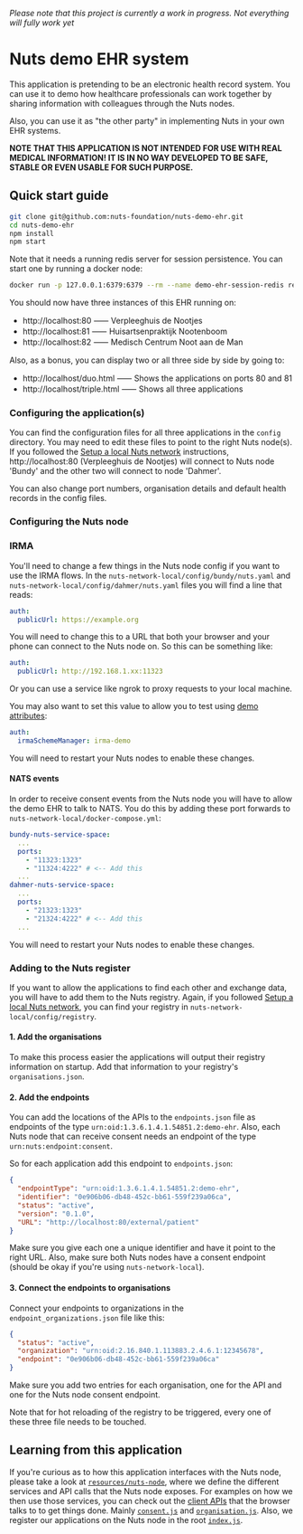 _Please note that this project is currently a work in progress. Not everything
will fully work yet_

# Nuts demo EHR system

This application is pretending to be an electronic health record system. You can
use it to demo how healthcare professionals can work together by sharing
information with colleagues through the Nuts nodes.

Also, you can use it as "the other party" in implementing Nuts in your own EHR
systems.

**NOTE THAT THIS APPLICATION IS NOT INTENDED FOR USE WITH REAL MEDICAL
INFORMATION! IT IS IN NO WAY DEVELOPED TO BE SAFE, STABLE OR EVEN USABLE FOR
SUCH PURPOSE.**

## Quick start guide

```bash
git clone git@github.com:nuts-foundation/nuts-demo-ehr.git
cd nuts-demo-ehr
npm install
npm start
```

Note that it needs a running redis server for session persistence. You can start one by running a docker node:
```bash
docker run -p 127.0.0.1:6379:6379 --rm --name demo-ehr-session-redis redis
```

You should now have three instances of this EHR running on:

* http://localhost:80 ⸺ Verpleeghuis de Nootjes
* http://localhost:81 ⸺ Huisartsenpraktijk Nootenboom
* http://localhost:82 ⸺ Medisch Centrum Noot aan de Man

Also, as a bonus, you can display two or all three side by side by going to:

* http://localhost/duo.html ⸺ Shows the applications on ports 80 and 81
* http://localhost/triple.html ⸺ Shows all three applications

### Configuring the application(s)

You can find the configuration files for all three applications in the `config`
directory. You may need to edit these files to point to the right Nuts node(s).
If you followed the [Setup a local Nuts network](https://nuts-documentation.readthedocs.io/en/latest/pages/getting_started/local_network.html#setup-a-local-nuts-network)
instructions, http://localhost:80 (Verpleeghuis de Nootjes) will connect to Nuts
node 'Bundy' and the other two will connect to node 'Dahmer'.

You can also change port numbers, organisation details and default health
records in the config files.

### Configuring the Nuts node

### IRMA

You'll need to change a few things in the Nuts node config if you want to use
the IRMA flows. In the `nuts-network-local/config/bundy/nuts.yaml` and
`nuts-network-local/config/dahmer/nuts.yaml` files you will find a line that
reads:

```yaml
auth:
  publicUrl: https://example.org
```

You will need to change this to a URL that both your browser and your phone can
connect to the Nuts node on. So this can be something like:

```yaml
auth:
  publicUrl: http://192.168.1.xx:11323
```

Or you can use a service like ngrok to proxy requests to your local machine.

You may also want to set this value to allow you to test using
[demo attributes](https://privacybydesign.foundation/attribute-index/en/irma-demo.html):

```yaml
auth:
  irmaSchemeManager: irma-demo
```

You will need to restart your Nuts nodes to enable these changes.

#### NATS events

In order to receive consent events from the Nuts node you will have to allow the
demo EHR to talk to NATS. You do this by adding these port forwards to
`nuts-network-local/docker-compose.yml`:

```yaml
bundy-nuts-service-space:
  ...
  ports:
    - "11323:1323"
    - "11324:4222" # <-- Add this
  ...
dahmer-nuts-service-space:
  ...
  ports:
    - "21323:1323"
    - "21324:4222" # <-- Add this
  ...
```

You will need to restart your Nuts nodes to enable these changes.

### Adding to the Nuts register

If you want to allow the applications to find each other and exchange data, you
will have to add them to the Nuts registry. Again, if you followed
[Setup a local Nuts network](https://nuts-documentation.readthedocs.io/en/latest/pages/getting_started/local_network.html#setup-a-local-nuts-network),
you can find your registry in `nuts-network-local/config/registry`.

#### 1. Add the organisations

To make this process easier the applications will output their registry
information on startup. Add that information to your registry's
`organisations.json`.

#### 2. Add the endpoints

You can add the locations of the APIs to the `endpoints.json` file as endpoints
of the type `urn:oid:1.3.6.1.4.1.54851.2:demo-ehr`. Also, each Nuts node that
can receive consent needs an endpoint of the type `urn:nuts:endpoint:consent`.

So for each application add this endpoint to `endpoints.json`:

```json
{
  "endpointType": "urn:oid:1.3.6.1.4.1.54851.2:demo-ehr",
  "identifier": "0e906b06-db48-452c-bb61-559f239a06ca",
  "status": "active",
  "version": "0.1.0",
  "URL": "http://localhost:80/external/patient"
}
```

Make sure you give each one a unique identifier and have it point to the right
URL. Also, make sure both Nuts nodes have a consent endpoint (should be okay if
you're using `nuts-network-local`).

#### 3. Connect the endpoints to organisations

Connect your endpoints to organizations in the `endpoint_organizations.json`
file like this:

```json
{
  "status": "active",
  "organization": "urn:oid:2.16.840.1.113883.2.4.6.1:12345678",
  "endpoint": "0e906b06-db48-452c-bb61-559f239a06ca"
}
```

Make sure you add two entries for each organisation, one for the API and one for
the Nuts node consent endpoint.

Note that for hot reloading of the registry to be triggered, every one of these
three file needs to be touched.

## Learning from this application

If you're curious as to how this application interfaces with the Nuts node,
please take a look at [`resources/nuts-node`](resources/nuts-node), where we
define the different services and API calls that the Nuts node exposes. For
examples on how we then use those services, you can check out the [client APIs](client-api)
that the browser talks to to get things done. Mainly [`consent.js`](client-api/consent.js)
and [`organisation.js`](client-api/organisation.js). Also, we register our
applications on the Nuts node in the root [`index.js`](index.js).
